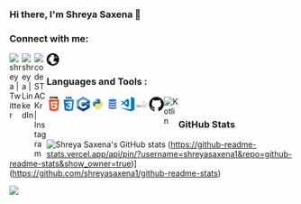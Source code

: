 
### Hi there, I'm Shreya Saxena 👋

### Connect with me:
[<img align="left" alt="shreya | Twitter" width="22px" src="https://cdn.jsdelivr.net/npm/simple-icons@v3/icons/twitter.svg" />][twitter]
[<img align="left" alt="shreya | LinkedIn" width="22px" src="https://cdn.jsdelivr.net/npm/simple-icons@v3/icons/linkedin.svg" />][linkedin]
[<img align="left" alt="codeSTACKr | Instagram" width="22px" src="https://cdn.jsdelivr.net/npm/simple-icons@v3/icons/instagram.svg" />][instagram]
[<img align="left" alt="shreya.com" width="22px" src="https://raw.githubusercontent.com/iconic/open-iconic/master/svg/globe.svg" />][website]

</br>

### Languages and Tools :

<img align="left" alt="HTML5" width="26px" src="https://raw.githubusercontent.com/github/explore/80688e429a7d4ef2fca1e82350fe8e3517d3494d/topics/html/html.png"/>

<img align="left" alt="CSS3" width="26px" src="https://raw.githubusercontent.com/github/explore/80688e429a7d4ef2fca1e82350fe8e3517d3494d/topics/css/css.png"/>

<img align="left" alt="C++" width="26px" src="https://raw.githubusercontent.com/github/explore/80688e429a7d4ef2fca1e82350fe8e3517d3494d/topics/cpp/cpp.png"/>

<img align="left" alt="Python" width="26px" src="https://raw.githubusercontent.com/github/explore/80688e429a7d4ef2fca1e82350fe8e3517d3494d/topics/python/python.png"/>

<img align="left" alt="SQL" width="26px" src="https://raw.githubusercontent.com/github/explore/80688e429a7d4ef2fca1e82350fe8e3517d3494d/topics/sql/sql.png"/>

<img align="left" alt="Visual Studio Code" width="26px" src="https://raw.githubusercontent.com/github/explore/80688e429a7d4ef2fca1e82350fe8e3517d3494d/topics/visual-studio-code/visual-studio-code.png"/>

<img align="left" alt="Visual Studio Code" width="26px" src="https://raw.githubusercontent.com/github/explore/80688e429a7d4ef2fca1e82350fe8e3517d3494d/topics/mysql/mysql.png"/>

<img align="left" alt="GitHub" width="26px" src="https://raw.githubusercontent.com/github/explore/78df643247d429f6cc873026c0622819ad797942/topics/github/github.png"/>

<img align="left" alt="Kotlin" width="26px" src="https://user-images.githubusercontent.com/6463980/28998869-97bca9dc-7a03-11e7-8a95-3bbe9c1f7926.png"/>

<br />
 
### GitHub Stats

  ![Shreya Saxena's GitHub stats](https://github-readme-stats.vercel.app/api?username=shreyasaxena1&show_icons=true&theme=radical)
  (https://github-readme-stats.vercel.app/api/pin/?username=shreyasaxena1&repo=github-readme-stats&show_owner=true)](https://github.com/shreyasaxena1/github-readme-stats)


[website]: https://citizenchoice.in/
[twitter]: https://twitter.com/_feelosopher
[instagram]: https://www.instagram.com/feelosopher_
[linkedin]: https://www.linkedin.com/in/shreyasaxena
[website]: https://citizenchoice.in


![](https://komarev.com/ghpvc/?username=shreyasaxena1)
